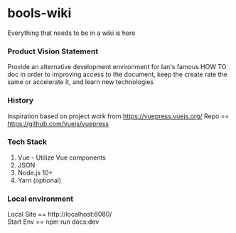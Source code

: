 # bools-wiki

Everything that needs to be in a wiki is here

### Product Vision Statement

Provide an alternative development environment for Ian's famous HOW TO doc in order to improving access to the document, keep the create rate the same or accelerate it, and learn new technologies

### History

Inspiration based on project work from https://vuepress.vuejs.org/
Repo == https://github.com/vuejs/vuepress

### Tech Stack

1. Vue - Utilize Vue components
2. JSON
3. Node.js 10+
4. Yarn (optional)

### Local environment

Local Site == http://localhost:8080/  
Start Env == npm run docs:dev

